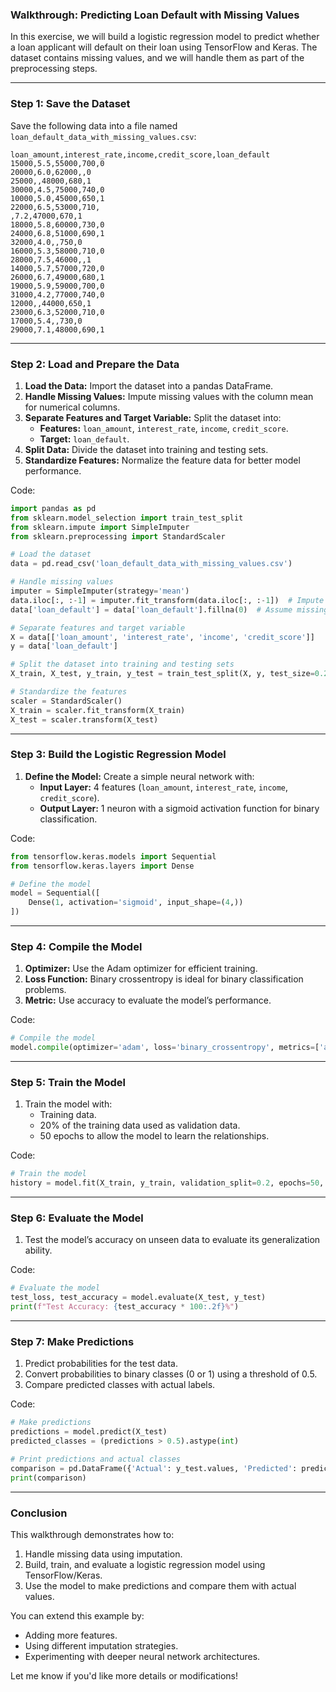 ### Walkthrough: Predicting Loan Default with Missing Values

In this exercise, we will build a logistic regression model to predict whether a loan applicant will default on their loan using TensorFlow and Keras. The dataset contains missing values, and we will handle them as part of the preprocessing steps.

---

### **Step 1: Save the Dataset**
Save the following data into a file named `loan_default_data_with_missing_values.csv`:

```csv
loan_amount,interest_rate,income,credit_score,loan_default
15000,5.5,55000,700,0
20000,6.0,62000,,0
25000,,48000,680,1
30000,4.5,75000,740,0
10000,5.0,45000,650,1
22000,6.5,53000,710,
,7.2,47000,670,1
18000,5.8,60000,730,0
24000,6.8,51000,690,1
32000,4.0,,750,0
16000,5.3,58000,710,0
28000,7.5,46000,,1
14000,5.7,57000,720,0
26000,6.7,49000,680,1
19000,5.9,59000,700,0
31000,4.2,77000,740,0
12000,,44000,650,1
23000,6.3,52000,710,0
17000,5.4,,730,0
29000,7.1,48000,690,1
```

---

### **Step 2: Load and Prepare the Data**

1. **Load the Data:** Import the dataset into a pandas DataFrame.
2. **Handle Missing Values:** Impute missing values with the column mean for numerical columns.
3. **Separate Features and Target Variable:** Split the dataset into:
   - **Features:** `loan_amount`, `interest_rate`, `income`, `credit_score`.  
   - **Target:** `loan_default`.
4. **Split Data:** Divide the dataset into training and testing sets.
5. **Standardize Features:** Normalize the feature data for better model performance.

Code:
```python
import pandas as pd
from sklearn.model_selection import train_test_split
from sklearn.impute import SimpleImputer
from sklearn.preprocessing import StandardScaler

# Load the dataset
data = pd.read_csv('loan_default_data_with_missing_values.csv')

# Handle missing values
imputer = SimpleImputer(strategy='mean')
data.iloc[:, :-1] = imputer.fit_transform(data.iloc[:, :-1])  # Impute features
data['loan_default'] = data['loan_default'].fillna(0)  # Assume missing target values are non-default

# Separate features and target variable
X = data[['loan_amount', 'interest_rate', 'income', 'credit_score']]
y = data['loan_default']

# Split the dataset into training and testing sets
X_train, X_test, y_train, y_test = train_test_split(X, y, test_size=0.2, random_state=42)

# Standardize the features
scaler = StandardScaler()
X_train = scaler.fit_transform(X_train)
X_test = scaler.transform(X_test)
```

---

### **Step 3: Build the Logistic Regression Model**

1. **Define the Model:**
   Create a simple neural network with:
   - **Input Layer:** 4 features (`loan_amount`, `interest_rate`, `income`, `credit_score`).
   - **Output Layer:** 1 neuron with a sigmoid activation function for binary classification.

Code:
```python
from tensorflow.keras.models import Sequential
from tensorflow.keras.layers import Dense

# Define the model
model = Sequential([
    Dense(1, activation='sigmoid', input_shape=(4,))
])
```

---

### **Step 4: Compile the Model**

1. **Optimizer:** Use the Adam optimizer for efficient training.
2. **Loss Function:** Binary crossentropy is ideal for binary classification problems.
3. **Metric:** Use accuracy to evaluate the model’s performance.

Code:
```python
# Compile the model
model.compile(optimizer='adam', loss='binary_crossentropy', metrics=['accuracy'])
```

---

### **Step 5: Train the Model**

1. Train the model with:
   - Training data.
   - 20% of the training data used as validation data.
   - 50 epochs to allow the model to learn the relationships.

Code:
```python
# Train the model
history = model.fit(X_train, y_train, validation_split=0.2, epochs=50, batch_size=8)
```

---

### **Step 6: Evaluate the Model**

1. Test the model’s accuracy on unseen data to evaluate its generalization ability.

Code:
```python
# Evaluate the model
test_loss, test_accuracy = model.evaluate(X_test, y_test)
print(f"Test Accuracy: {test_accuracy * 100:.2f}%")
```

---

### **Step 7: Make Predictions**

1. Predict probabilities for the test data.
2. Convert probabilities to binary classes (0 or 1) using a threshold of 0.5.
3. Compare predicted classes with actual labels.

Code:
```python
# Make predictions
predictions = model.predict(X_test)
predicted_classes = (predictions > 0.5).astype(int)

# Print predictions and actual classes
comparison = pd.DataFrame({'Actual': y_test.values, 'Predicted': predicted_classes.flatten()})
print(comparison)
```

---

### **Conclusion**
This walkthrough demonstrates how to:
1. Handle missing data using imputation.
2. Build, train, and evaluate a logistic regression model using TensorFlow/Keras.
3. Use the model to make predictions and compare them with actual values.

You can extend this example by:
- Adding more features.
- Using different imputation strategies.
- Experimenting with deeper neural network architectures.

Let me know if you'd like more details or modifications!